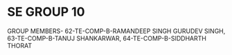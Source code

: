 # **SE GROUP 10** 
GROUP MEMBERS- 62-TE-COMP-B-RAMANDEEP SINGH GURUDEV SINGH, 63-TE-COMP-B-TANUJ SHANKARWAR, 64-TE-COMP-B-SIDDHARTH THORAT
